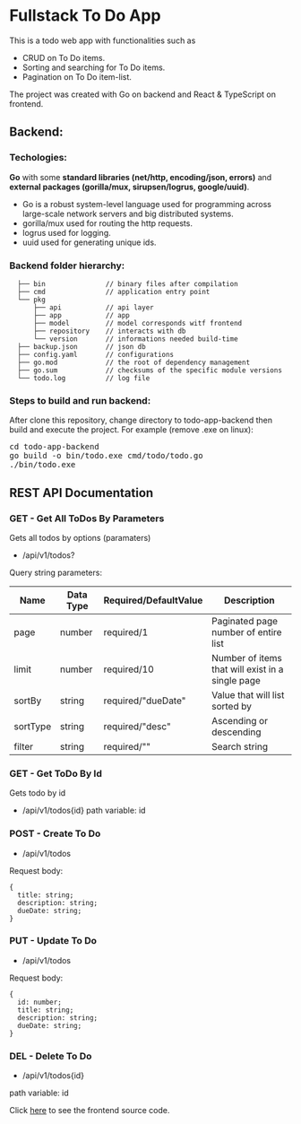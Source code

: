 # Fullstack To Do App

This is a todo web app with functionalities such as
-	CRUD on To Do items.
-	Sorting and searching for To Do items. 
-	Pagination on To Do item-list.

The project was created with Go on backend and React & TypeScript on frontend.

## Backend:
### Techologies:
**Go** with some **standard libraries (net/http, encoding/json, errors)** and **external packages (gorilla/mux, sirupsen/logrus, google/uuid)**.
 
-	Go is a robust system-level language used for programming across large-scale network servers and big distributed systems. 
-	gorilla/mux used for routing the http requests.
-	logrus used for logging.
-	uuid used for generating unique ids.

### Backend folder hierarchy:
    
      ├── bin               // binary files after compilation
      ├── cmd               // application entry point
      └── pkg               
          ├── api           // api layer
          ├── app           // app
          ├── model         // model corresponds witf frontend
          ├── repository    // interacts with db
          └── version       // informations needed build-time 
      ├── backup.json       // json db
      ├── config.yaml       // configurations
      ├── go.mod            // the root of dependency management
      ├── go.sum            // checksums of the specific module versions
      └── todo.log          // log file
  
### Steps to build and run backend:

After clone this repository, change directory to todo-app-backend then build and execute the project.
For example (remove .exe on linux):
<pre>
cd todo-app-backend
go build -o bin/todo.exe cmd/todo/todo.go
./bin/todo.exe
</pre>

## REST API Documentation

### GET - Get All ToDos By Parameters

Gets all todos by options (paramaters)  
- /api/v1/todos?

Query string parameters:  

| Name  | Data Type | Required/DefaultValue  | Description |
| ------------- | ------------- | ------------- | ------------- |
| page | number | required/1 | Paginated page number of entire list |
| limit | number | required/10 | Number of items that will exist in a single page |
| sortBy | string | required/"dueDate" | Value that will list sorted by |
| sortType | string | required/"desc" | Ascending or descending |
| filter | string | required/"" | Search string |

### GET - Get ToDo By Id

Gets todo by id  
- /api/v1/todos{id}
path variable: id  

### POST - Create To Do

- /api/v1/todos

Request body:  

```
{
  title: string;
  description: string;
  dueDate: string;
}
```

### PUT - Update To Do

- /api/v1/todos

Request body:  

```
{
  id: number;
  title: string;
  description: string;
  dueDate: string;
}
```

### DEL - Delete To Do

- /api/v1/todos{id}

path variable: id

Click [here](https://github.com/yelimot/fullstack-todo-app-frontend) to see the frontend source code.
